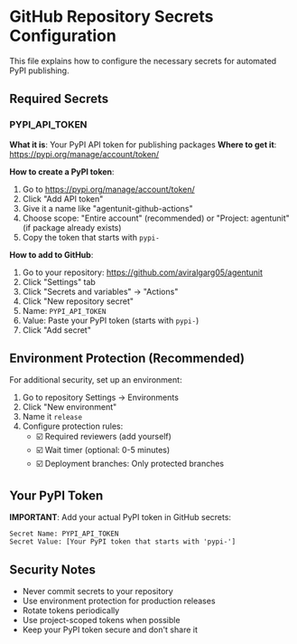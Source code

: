 # GitHub Repository Secrets Configuration

This file explains how to configure the necessary secrets for automated PyPI publishing.

## Required Secrets

### PYPI_API_TOKEN

**What it is**: Your PyPI API token for publishing packages
**Where to get it**: https://pypi.org/manage/account/token/

**How to create a PyPI token**:
1. Go to https://pypi.org/manage/account/token/
2. Click "Add API token"
3. Give it a name like "agentunit-github-actions"
4. Choose scope: "Entire account" (recommended) or "Project: agentunit" (if package already exists)
5. Copy the token that starts with `pypi-`

**How to add to GitHub**:
1. Go to your repository: https://github.com/aviralgarg05/agentunit
2. Click "Settings" tab
3. Click "Secrets and variables" → "Actions"
4. Click "New repository secret"
5. Name: `PYPI_API_TOKEN`
6. Value: Paste your PyPI token (starts with `pypi-`)
7. Click "Add secret"

## Environment Protection (Recommended)

For additional security, set up an environment:

1. Go to repository Settings → Environments
2. Click "New environment"
3. Name it `release`
4. Configure protection rules:
   - ☑️ Required reviewers (add yourself)
   - ☑️ Wait timer (optional: 0-5 minutes)
   - ☑️ Deployment branches: Only protected branches

## Your PyPI Token

**IMPORTANT**: Add your actual PyPI token in GitHub secrets:

```
Secret Name: PYPI_API_TOKEN
Secret Value: [Your PyPI token that starts with 'pypi-']
```

## Security Notes

- Never commit secrets to your repository
- Use environment protection for production releases
- Rotate tokens periodically
- Use project-scoped tokens when possible
- Keep your PyPI token secure and don't share it